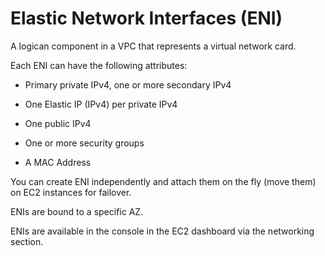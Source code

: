 # Elastic Network Interfaces (ENI)

A logican component in a VPC that represents a virtual network card.

Each ENI can have the following attributes:

* Primary private IPv4, one or more secondary IPv4

* One Elastic IP (IPv4) per private IPv4

* One public IPv4

* One or more security groups

* A MAC Address

You can create ENI independently and attach them on the fly (move them) on EC2 instances for failover.

ENIs are bound to a specific AZ.

ENIs are available in the console in the EC2 dashboard via the networking section.